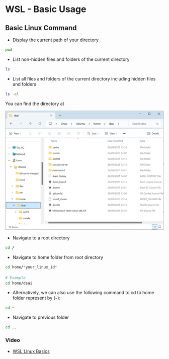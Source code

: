 # WSL - Basic Usage

## Basic Linux Command

- Display the current path of your directory
```bash
pwd
```

- List non-hidden files and folders of the current directory
```bash
ls
```

- List all files and folders of the current directory including hidden files and folders
```bash
ls -al
```

You can find the directory at 

![alt text](../assets/wsl_basics/explorer.png)

- Navigate to a root directory
```bash
cd /
```

- Navigate to home folder from root directory
```bash
cd home/*your_linux_id*

# Example
cd home/dsai
```

- Alternatively, we can also use the following command to cd to home folder represent by (`~`):
```bash
cd ~
```

- Navigate to previous folder
```bash
cd ..
```

### Video 
- [WSL Linux Basics](https://drive.google.com/file/d/1_mPUT7KmauhIilT_T6oQOaZWC4pnFawk/view?usp=drive_link)


